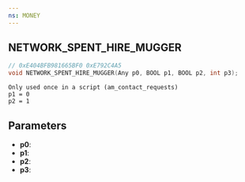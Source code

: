 ```yaml
---
ns: MONEY
---
```

## NETWORK_SPENT_HIRE_MUGGER

```c
// 0xE404BFB981665BF0 0xE792C4A5
void NETWORK_SPENT_HIRE_MUGGER(Any p0, BOOL p1, BOOL p2, int p3);
```

```
Only used once in a script (am_contact_requests)  
p1 = 0  
p2 = 1  
```

## Parameters
* **p0**: 
* **p1**: 
* **p2**: 
* **p3**: 